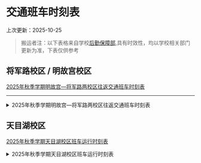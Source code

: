 # 交通班车时刻表
上次更新：2025-10-25

> 搬运者注：以下表格来自学校[后勤保障部](https://hqjt.nuaa.edu.cn/bcsk/list.htm),具有时效性，均以学校相关部门更新为准，下表仅供参考

## 将军路校区 / 明故宫校区
[2025年秋季学期明故宫—将军路两校区往返交通班车时刻表](https://hqjt.nuaa.edu.cn/bcsk/list.htm)

---

<details>
<summary> 2025年秋季学期明故宫—将军路两校区往返交通班车时刻表 </summary>

# 2025年秋季学期明故宫—将军路两校区往返交通班车时刻表
**（自2025年8月30日起执行）**

## 明故宫校区发车

| 序号 | 时间   | 行车线路                                   | 车辆数 |
| :--- | :----- | :----------------------------------------- | :----- |
| 1    | 06:50  | 明故宫-将军路西区-将军路东区               | 1      |
| 2    | 07:00  | 明故宫-将军路西区-将军路东区               | 1      |
| 3    | 07:05  | 明故宫-将军路西区-将军路东区               | 1      |
| 4    | 07:10  | 明故宫-将军路西区-将军路东区               | 1      |
| 5    | 07:20  | 明故宫-将军路西区-将军路东区               | 1      |
| 6    | 07:45  | 明故宫-将军路西区-将军路东区               | 1      |
| 7    | 08:10  | 明故宫-将军路西区-将军路东区               | 1      |
| 8    | 08:20  | 明故宫-将军路西区-将军路东区               | 1      |
| 9    | 09:00  | 明故宫-将军路西区-将军路东区               | 1      |
| 10   | 09:20  | 明故宫-将军路西区-将军路东区               | 1      |
| 11   | 09:30  | 明故宫-将军路西区-将军路东区               | 1      |
| 12   | 10:30  | 明故宫-将军路西区-将军路东区               | 1      |
| 13   | 11:10  | 明故宫-将军路西区-将军路东区               | 1      |
| 14   | 12:00  | 明故宫-将军路西区-将军路东区               | 1      |
| 15   | 12:20  | 明故宫-将军路西区-将军路东区               | 1      |
| 16   | 13:10  | 明故宫-将军路西区-将军路东区               | 1      |
| 17   | 13:20  | 明故宫-将军路西区-将军路东区               | 1      |
| 18   | 14:10  | 明故宫-将军路西区-将军路东区               | 1      |
| 19   | 15:20  | 明故宫-将军路西区-将军路东区               | 2      |
| 20   | 16:00  | 明故宫-将军路西区-将军路东区               | 1      |
| 21   | 17:20  | 明故宫-将军路西区-将军路东区               | 1      |
| 22   | 17:35  | 明故宫-将军路西区-将军路东区               | 1      |
| 23   | 17:40  | **△明故宫-将军路西门-揽翠苑西门-揽翠苑南门** | 1      |
| 24   | 17:45  | 明故宫-将军路西区-将军路东区               | 1      |
| 25   | 18:10  | 明故宫-将军路西区-将军路东区               | 1      |
| 26   | 19:10  | 明故宫-将军路西区-将军路东区               | 1      |
| 27   | 20:25  | 明故宫-将军路西区-将军路东区               | 1      |
| 28   | 21:40  | 明故宫-将军路西区-将军路东区               | 1      |

## 将军路校区发车

| 序号 | 时间   | 行车线路                                         | 车辆数 |
| :--- | :----- | :----------------------------------------------- | :----- |
| 1    | 07:00  | 揽翠苑西门-揽翠苑南门(07:02)-明故宫              | 1      |
| 2    | 07:05  | 将军路东区-将军路西区(07:10)-明故宫              | 1      |
| 3    | 07:25  | 将军路东区-将军路西区(07:30)-明故宫              | 1      |
| 4    | 07:50  | **☆将军路东区-将军路西区(07:55)-明故宫**          | 1      |
| 5    | 08:10  | 将军路东区-将军路西区(08:15)-明故宫              | 1      |
| 6    | 09:00  | 将军路东区-将军路西区(09:05)-明故宫              | 1      |
| 7    | 09:30  | 将军路东区-将军路西区(09:35)-明故宫              | 1      |
| 8    | 10:10  | **☆将军路东区-将军路西区(10:15)-明故宫**           | 1      |
| 9    | 11:10  | 将军路东区-将军路西区(11:15)-明故宫              | 1      |
| 10   | 12:05  | 将军路东区-将军路西区(12:10)-明故宫              | 1      |
| 11   | 12:15  | 将军路东区-将军路西区(12:20)-明故宫              | 1      |
| 12   | 13:10  | 将军路东区-将军路西区(13:15)-明故宫              | 1      |
| 13   | 13:20  | 将军路东区-将军路西区(13:25)-明故宫              | 1      |
| 14   | 14:10  | 将军路东区-将军路西区(14:15)-明故宫              | 1      |
| 15   | 15:00  | 将军路东区-将军路西区(15:05)-明故宫              | 2      |
| 16   | 16:00  | 将军路西区-明故宫                                | 1      |
| 17   | 16:00  | 将军路东区-将军路西区(16:05)-明故宫              | 1      |
| 18   | 16:10  | 将军路东区-将军路西区(16:15)-明故宫              | 1      |
| 19   | 17:00  | **☆将军路东区-将军路西区(17:05)-明故宫**            | 1      |
| 20   | 17:10  | 将军路东区-将军路西区(17:15)-明故宫              | 1      |
| 21   | 17:35  | 将军路东区-将军路西区(17:40)-明故宫              | 1      |
| 22   | 17:45  | **☆将军路东区-将军路西区(17:50)-明故宫**            | 1      |
| 23   | 18:10  | 将军路东区-将军路西区(18:15)-明故宫              | 1      |
| 24   | 18:25  | ☆将军路东区-将军路西区(18:30)-明故宫            | 1      |
| 25   | 19:10  | 将军路东区-将军路西区(19:15)-明故宫              | 1      |
| 26   | 20:10  | 将军路东区-将军路西区(20:15)-明故宫              | 1      |
| 27   | 21:05  | 将军路东区-将军路西区(21:10)-明故宫              | 1      |
| 28   | 22:10  | ☆将军路东区-将军路西区(22:15)-明故宫            | 1      |

---

## ☆ 周末及节假日班车时刻表

### 明故宫校区发车

| 时间   | 行车线路                     | 车辆数 |
| :----- | :--------------------------- | :----- |
| 07:10  | 明故宫—将军路西区—将军路东区 | 1辆    |
| 08:10  | 明故宫—将军路西区—将军路东区 | 1辆    |
| 09:10  | 明故宫—将军路西区—将军路东区 | 1辆    |
| 12:10  | 明故宫—将军路西区—将军路东区 | 1辆    |
| 13:10  | 明故宫—将军路西区—将军路东区 | 1辆    |
| 17:10  | 明故宫—将军路西区—将军路东区 | 1辆    |
| 18:10  | 明故宫—将军路西区—将军路东区 | 1辆    |
| 19:10  | 明故宫—将军路西区—将军路东区 | 1辆    |
| 20:25  | 明故宫—将军路西区—将军路东区 | 1辆    |
| 21:40  | 明故宫—将军路西区—将军路东区 | 1辆    |

### 将军路校区发车

| 时间   | 行车线路                             | 车辆数 |
| :----- | :----------------------------------- | :----- |
| 08:10  | 将军路东区—将军路西区—明故宫        | 1辆    |
| 09:10  | 将军路东区—将军路西区—明故宫        | 1辆    |
| 12:10  | 将军路东区—将军路西区—明故宫        | 1辆    |
| 13:10  | 将军路东区—将军路西区—明故宫        | 1辆    |
| 17:10  | 将军路东区—将军路西区—明故宫        | 1辆    |
| 18:10  | 将军路东区—将军路西区—明故宫        | 1辆    |
| 19:10  | 将军路东区—将军路西区—明故宫        | 1辆    |
| 20:10  | 将军路东区—将军路西区—明故宫        | 1辆    |
| 21:05  | 将军路东区—将军路西区—明故宫        | 1辆    |
| 22:10  | 将军路东区—将军路西区—明故宫        | 1辆    |

---

注：
1. 各单位组织跨校区活动时，若人数超过15人，请自行与车辆运输中心（84892355）联系解决车辆。

2. 车辆运行调度室电话：将军路校区52112556、明故宫校区84892355；如有班车服务相关意见建议，请拨打84892353。 

3. **标记☆处为开放班次，学生可从将军路校区东区乘车点上车。**

4. **标记△处班车仅限教职工乘坐。**

</details>





## 天目湖校区



[2025年秋季学期天目湖校区班车运行时刻表](https://hqjt.nuaa.edu.cn/tmhxqjtbcskb/list.htm)


<details>
<summary> 2025年秋季学期天目湖校区班车运行时刻表 </summary>

---

# 2025年秋季学期天目湖校区班车运行时刻表

## 工作日时刻表

### 明故宫校区/将军路校区 发往 天目湖校区

| 发车时间 | 发车路线                                                                 | 车辆数 |
| :------- | :----------------------------------------------------------------------- | :----- |
| 6:45     | 明故宫-天目湖巡天楼-天目湖教工公寓<br>将军路东区(6:45)-将军路西区(6:50)-天目湖巡天楼-天目湖教工公寓 | 1辆<br>1辆 |
| 8:00     | 明故宫-天目湖巡天楼-天目湖教工公寓<br>将军路东区(8:00)-将军路西区(8:05)-天目湖巡天楼-天目湖教工公寓 | 1辆<br>1辆 |
| 12:15    | 明故宫-天目湖巡天楼-天目湖教工公寓<br>将军路东区(12:15)-将军路西区(12:20)-天目湖巡天楼-天目湖教工公寓 | 1辆<br>1辆 |
| 14:15    | 明故宫-天目湖巡天楼-天目湖教工公寓<br>将军路东区(14:15)-将军路西区(14:20)-天目湖巡天楼-天目湖教工公寓 | 1辆<br>1辆 |

### 天目湖校区 返回 明故宫校区/将军路校区

| 发车时间 | 发车路线                                                                             | 车辆数 |
| :------- | :----------------------------------------------------------------------------------- | :----- |
| 10:35    | 天目湖教工公寓(10:35)-天目湖巡天楼(10:40)-明故宫<br>天目湖教工公寓(10:35)-天目湖巡天楼(10:40)-将军路西区-将军路东区 | 1辆<br>1辆 |
| 13:05    | 天目湖教工公寓(13:05)-天目湖巡天楼(13:10)-明故宫<br>天目湖教工公寓(13:05)-天目湖巡天楼(13:10)-将军路西区-将军路东区 | 1辆<br>1辆 |
| 16:05    | 天目湖教工公寓(16:05)-天目湖巡天楼(16:10)-明故宫<br>天目湖教工公寓(16:05)-天目湖巡天楼(16:10)-将军路西区-将军路东区 | 1辆<br>1辆 |
| 18:25    | 天目湖教工公寓(18:25)-天目湖巡天楼(18:30)-明故宫<br>天目湖教工公寓(18:25)-天目湖巡天楼(18:30)-将军路西区-将军路东区 | 1辆<br>1辆 |

---

## 周末时刻表

### 明故宫校区/将军路校区 发往 天目湖校区

| 发车时间 | 发车路线                                                                 | 车辆数 |
| :------- | :----------------------------------------------------------------------- | :----- |
| 8:00     | 明故宫-天目湖巡天楼-天目湖教工公寓<br>将军路东区(8:00)-将军路西区(8:05)-天目湖巡天楼-天目湖教工公寓 | 1辆<br>1辆 |

### 天目湖校区 返回 明故宫校区/将军路校区

| 发车时间 | 发车路线                                                                             | 车辆数 |
| :------- | :----------------------------------------------------------------------------------- | :----- |
| 18:25    | 天目湖教工公寓(18:25)-天目湖巡天楼(18:30)-明故宫<br>天目湖教工公寓(18:25)-天目湖巡天楼(18:30)-将军路西区-将军路东区 | 1辆<br>1辆 |

---
注：国家法定节假日期间不开通班车。

</details>